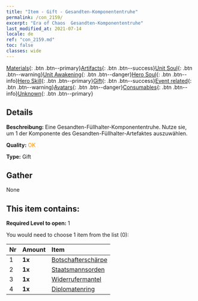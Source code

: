 ```yaml
---
title: "Item - Gift - Gesandten-Komponententruhe"
permalink: /con_2159/
excerpt: "Era of Chaos  Gesandten-Komponententruhe"
last_modified_at: 2021-07-14
locale: de
ref: "con_2159.md"
toc: false
classes: wide
---
```

 [Materials](/ItemsDE/){: .btn .btn--primary}[Artifacts](/ItemsDE/Artifacts/){: .btn .btn--success}[Unit Soul](/ItemsDE/UnitSoul/){: .btn .btn--warning}[Unit Awakening](/ItemsDE/UnitAwakening/){: .btn .btn--danger}[Hero Soul](/ItemsDE/HeroSoul/){: .btn .btn--info}[Hero Skill](/ItemsDE/HeroSkill/){: .btn .btn--primary}[Gift](/ItemsDE/Gift/){: .btn .btn--success}[Event related](/ItemsDE/Events/){: .btn .btn--warning}[Avatars](/ItemsDE/Avatars/){: .btn .btn--danger}[Consumables](/ItemsDE/Consumables/){: .btn .btn--info}[Unknown](/ItemsDE/Unknown/){: .btn .btn--primary}

## Details
 **Beschreibung:** Eine Gesandten-Füllhalter-Komponententruhe. Nutze sie, um 1 der Komponente des Gesandten-Füllhalter-Artefaktes auszuwählen.

 **Quality:** <span style="color: #FF8C00">OK</span>

 **Type:** Gift

## Gather

  None

## This item contains:

 **Required Level to open:** 1

 You would need to choose 1 item from the list (0):

  | Nr | Amount |     Item    |
  |:---|:-------|:------------|
  | 1 |  **1x** | [Botschafterschärpe](/de/Items/art_2154/) |  | 
  | 2 |  **1x** | [Staatsmannsorden](/de/Items/art_2155/) |  | 
  | 3 |  **1x** | [Widerrufermantel](/de/Items/art_2156/) |  | 
  | 4 |  **1x** | [Diplomatenring](/de/Items/art_2157/) |  | 
